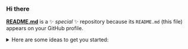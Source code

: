 ### Hi there <!-- 👋 -->
	
**[README.md](https://github.com/Artnoc1/artnoc1/README.md)** is a ✨ _special_ ✨ repository because its `README.md` (this file) appears on your GitHub profile.
	
<details markdown='1'><summary>Here are some ideas to get you started:</summary><br>
  <details markdown='1'><summary>- 🔭 I’m currently working on ...</summary>
    1<br>
    2<br>
    3<br>
    4<br>
    5<br>
  </details><br>
  <!--  -->
  <details markdown='1'><summary>- 🌱 I’m currently learning ...</summary>
    1<br>
    2<br>
    3<br>
    4<br>
    5<br>
  </details><br>
  <!--  -->
  <details markdown='1'><summary>- 👯 I’m looking to collaborate on ...</summary>
    1<br>
    2<br>
    3<br>
    4<br>
    5<br>
  </details><br>
  <!--  -->
  <details markdown='1'><summary>- 🤔 I’m looking for help with ...</summary>
    1<br>
    2<br>
    3<br>
    4<br>
    5<br>
  </details><br>
  <!--  -->
  <details markdown='1'><summary>- 💬 Ask me about ...</summary>
    1<br>
    2<br>
    3<br>
    4<br>
    5<br>
  </details><br>
  <!--  -->
  <details markdown='1'><summary>- 📫 How to reach me: ...</summary>
    1<br>
    2<br>
    3<br>
    4<br>
    5<br>
  </details><br>
  <!--  -->
  <details markdown='1'><summary>- 😄 Pronouns: ...</summary>
    1<br>
    2<br>
    3<br>
    4<br>
    5<br>
  </details><br>
  <!--  -->
  <details markdown='1'><summary>- ⚡ Fun fact: ...</summary>
     1<br>
     2<br>
     3<br>
     4<br>
     5<br>
  </details><br>
  <!--  -->
</details>
<!-- | -->
